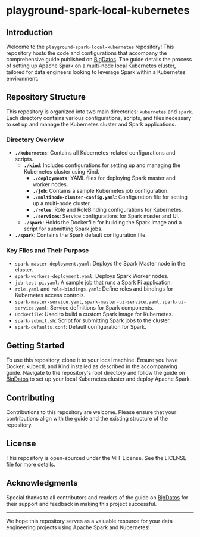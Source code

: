 # playground-spark-local-kubernetes

## Introduction

Welcome to the `playground-spark-local-kubernetes` repository! This repository hosts the code and configurations that accompany the comprehensive guide published on [BigDatos](https://bigdatos.com/xxxx). The guide details the process of setting up Apache Spark on a multi-node local Kubernetes cluster, tailored for data engineers looking to leverage Spark within a Kubernetes environment.

## Repository Structure

This repository is organized into two main directories: `kubernetes` and `spark`. Each directory contains various configurations, scripts, and files necessary to set up and manage the Kubernetes cluster and Spark applications.

### Directory Overview

- **`./kubernetes`**: Contains all Kubernetes-related configurations and scripts.
    - **`./kind`**: Includes configurations for setting up and managing the Kubernetes cluster using Kind.
        - **`./deployments`**: YAML files for deploying Spark master and worker nodes.
        - **`./job`**: Contains a sample Kubernetes job configuration.
        - **`./multinode-cluster-config.yaml`**: Configuration file for setting up a multi-node cluster.
        - **`./roles`**: Role and RoleBinding configurations for Kubernetes.
        - **`./services`**: Service configurations for Spark master and UI.
    - **`./spark`**: Holds the Dockerfile for building the Spark image and a script for submitting Spark jobs.
- **`./spark`**: Contains the Spark default configuration file.

### Key Files and Their Purpose

- `spark-master-deployment.yaml`: Deploys the Spark Master node in the cluster.
- `spark-workers-deployment.yaml`: Deploys Spark Worker nodes.
- `job-test-pi.yaml`: A sample job that runs a Spark Pi application.
- `role.yaml` and `role-bindings.yaml`: Define roles and bindings for Kubernetes access controls.
- `spark-master-service.yaml`, `spark-master-ui-service.yaml`, `spark-ui-service.yaml`: Service definitions for Spark components.
- `Dockerfile`: Used to build a custom Spark image for Kubernetes.
- `spark-submit.sh`: Script for submitting Spark jobs to the cluster.
- `spark-defaults.conf`: Default configuration for Spark.

## Getting Started

To use this repository, clone it to your local machine. Ensure you have Docker, kubectl, and Kind installed as described in the accompanying guide. Navigate to the repository's root directory and follow the guide on [BigDatos](https://bigdatos.com/xxxx) to set up your local Kubernetes cluster and deploy Apache Spark.

## Contributing

Contributions to this repository are welcome. Please ensure that your contributions align with the guide and the existing structure of the repository.

## License

This repository is open-sourced under the MIT License. See the LICENSE file for more details.

## Acknowledgments

Special thanks to all contributors and readers of the guide on [BigDatos](https://bigdatos.com/xxxx) for their support and feedback in making this project successful.

---

We hope this repository serves as a valuable resource for your data engineering projects using Apache Spark and Kubernetes!